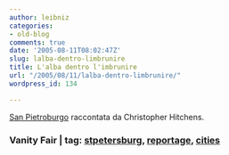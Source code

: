 ```yaml
---
author: leibniz
categories:
- old-blog
comments: true
date: '2005-08-11T08:02:47Z'
slug: lalba-dentro-limbrunire
title: L'alba dentro l'imbrunire
url: "/2005/08/11/lalba-dentro-limbrunire/"
wordpress_id: 134

---
```

[San Pietroburgo](https://www.vanityfair.com/commentary/content/articles/050808roco02) raccontata da Christopher Hitchens.  



### Vanity Fair | tag: [stpetersburg](https://www.technorati.com/tags/stpetersburg), [reportage](https://www.technorati.com/tags/reportage), [cities](https://www.technorati.com/tags/cities)
